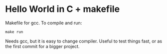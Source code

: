 # Hello World in C + makefile

Makefile for gcc. To compile and run:
```
make run
```
Needs gcc, but it is easy to change compiler.
Useful to test things fast, or as the first commit for a bigger project.
